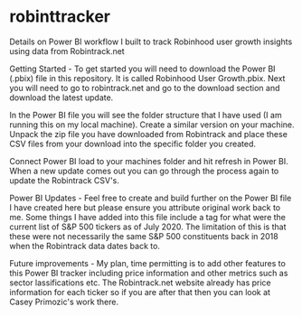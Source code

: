 # robinttracker
Details on Power BI workflow I built to track Robinhood user growth insights using data from Robintrack.net

Getting Started - To get started you will need to download the Power BI (.pbix) file in this repository. It is called Robinhood User Growth.pbix. Next you will need to go to robintrack.net and go to the download section and download the latest update.

In the Power BI file you will see the folder structure that I have used (I am running this on my local machine). Create a similar version on your machine. Unpack the zip file you have downloaded from Robintrack and place these CSV files from your download into the specific folder you created.

Connect Power BI load to your machines folder and hit refresh in Power BI. When a new update comes out you can go through the process again to update the Robintrack CSV's.

Power BI Updates - Feel free to create and build further on the Power BI file I have created here but please ensure you attribute original work back to me. Some things I have added into this file include a tag for what were the current list of S&P 500 tickers as of July 2020. The limitation of this is that these were not necessarily the same S&P 500 constituents back in 2018 when the Robintrack data dates back to.

Future improvements - My plan, time permitting is to add other features to this Power BI tracker including price information and other metrics such as sector lassifications etc. The Robintrack.net website already has price information for each ticker so if you are after that then you can look at Casey Primozic's work there.


